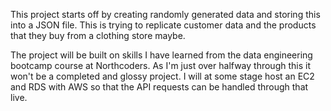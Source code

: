 This project starts off by creating randomly generated data and storing this into a JSON file. This is trying to replicate customer data and the products that
they buy from a clothing store maybe.

The project will be built on skills I have learned from the data engineering bootcamp course at Northcoders. As I'm just over halfway through this it won't be a
completed and glossy project. I will at some stage host an EC2 and RDS with AWS so that the API requests can be handled through that live.
